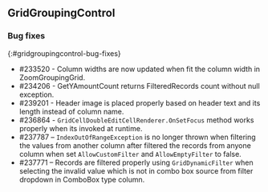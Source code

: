 ## GridGroupingControl

### Bug fixes
{:#gridgroupingcontrol-bug-fixes}

* \#233520 - Column widths are now updated when fit the column width in ZoomGroupingGrid.
* \#234206 - GetYAmountCount returns FilteredRecords count without null exception.
* \#239201 - Header image is placed properly based on header text and its length instead of column name.
* \#236864 - `GridCellDoubleEditCellRenderer.OnSetFocus` method works properly when its invoked at runtime.
* \#237787 – `IndexOutOfRangeException` is no longer thrown when filtering the values from another column after filtered the records from anyone column when set `AllowCustomFilter` and `AllowEmptyFilter`  to false.
* \#237771 – Records are filtered properly using `GridDynamicFilter` when selecting the  invalid value which is not in combo box source  from filter dropdown in ComboBox type column.